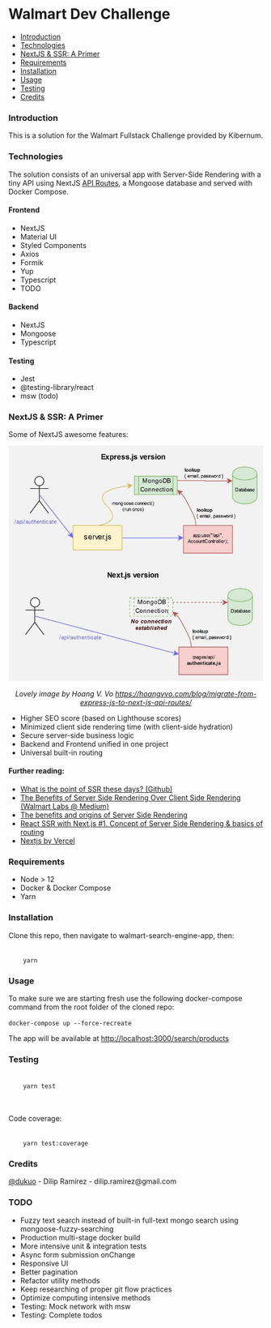 <h1>Walmart Dev Challenge</h1>

<ul>
    <li><a href="#introduction">Introduction</a></li>
    <li><a href="#technologies">Technologies</a></li>
    <li><a href="#ssr">NextJS & SSR: A Primer</a></li>
    <li><a href="#requirements">Requirements</a></li>
    <li><a href="#installation">Installation</a></li>
    <li><a href="#usage">Usage</a></li>
    <li><a href="#test">Testing</a></li>
    <li><a href="#Credits">Credits</a></li>
</ul>


<h3 id="introduction">Introduction</h3>
<p>This is a solution for the Walmart Fullstack Challenge provided by Kibernum.</p>

<h3 id="technologies">Technologies</h3>
<p>The solution consists of an universal app with Server-Side Rendering with a tiny API using NextJS <a href="https://nextjs.org/docs/api-routes/introduction">API Routes</a>, a Mongoose database and served with Docker Compose.</p>
<h4>Frontend</h4>
<ul>
    <li>NextJS</li>
    <li>Material UI</li>
    <li>Styled Components</li>
    <li>Axios</li>
    <li>Formik</li>
    <li>Yup</li>
    <li>Typescript</li>
    <li>TODO</li>
</ul>
<h4>Backend</h4>
<ul>
    <li>NextJS</li>
    <li>Mongoose</li>
    <li>Typescript</li>
</ul>

<h4>Testing</h4>
<ul>
    <li>Jest</li>
    <li>@testing-library/react</li>
    <li>msw (todo)</li>
</ul>


</ul>
<h3 id="ssr">NextJS & SSR: A Primer</h3>
<p>Some of NextJS awesome features:</p>
<img src="expressAndNextJS.jpg" />
<p style="text-align:center;"><caption><i>Lovely image by Hoang V. Vo <a href="https://hoangvvo.com/blog/migrate-from-express-js-to-next-js-api-routes/">https://hoangvvo.com/blog/migrate-from-express-js-to-next-js-api-routes/</a></i></caption></p>
<ul>
    <li>Higher SEO score (based on Lighthouse scores)</li>
    <li>Minimized client side rendering time (with client-side hydration)</li>
    <li>Secure server-side business logic</li>
    <li>Backend and Frontend unified in one project</li>
    <li>Universal built-in routing</li>
</ul>
<h4>Further reading:</h4>
<ul>
    <li>
        <a href="https://github.com/vercel/next.js/discussions/10437">What is the point of SSR these days? (Github)</a>
    </li>
    <li>
        <a href="https://medium.com/walmartlabs/the-benefits-of-server-side-rendering-over-client-side-rendering-5d07ff2cefe8">The Benefits of Server Side Rendering Over Client Side Rendering (Walmart Labs @ Medium)</a>
    </li> 
    <li>
        <a href="https://dev.to/sunnysingh/the-benefits-and-origins-of-server-side-rendering-4doh">The benefits and origins of Server Side Rendering</a>
    </li>   
    <li>
        <a href="https://wanago.io/2019/05/27/react-ssr-with-next-js-concept-of-server-side-rendering-routing/">React SSR with Next.js #1. Concept of Server Side Rendering & basics of routing</a>
    </li>
    <li>
        <a href="https://nextjs.org/">Nextjs by Vercel</a>
    </li>
</ul>
<h3 id="requirements">Requirements</h3>
<ul>
    <li>Node > 12</li>
    <li>Docker & Docker Compose</li>
    <li>Yarn</li>
</ul>
<h3 id="installation">Installation</h3>
<p>Clone this repo, then navigate to walmart-search-engine-app, then:</p>
<code>
    yarn
</code>
<h3 id="usage">Usage</h3>
<p>To make sure we are starting fresh use the following docker-compose command from the root folder of the cloned repo:</p>
<code>docker-compose up --force-recreate</code>
<p>The app will be available at <a href="http://localhost:3000/search/products">http://localhost:3000/search/products</a></p>
<h3 id="test">Testing</h3>

<code>
    yarn test
</code>
<br />
<br />
<p>Code coverage:</p>
<code>
    yarn test:coverage
</code>


<h3 id="Credits">Credits</h3>
<p><a href="https://github.com/dukuo">@dukuo</a> - Dilip Ramírez - dilip.ramirez@gmail.com</p>

<h3 id="#todo">TODO</h3>
<ul>
    <li>Fuzzy text search instead of built-in full-text mongo search using mongoose-fuzzy-searching</li>
    <li>Production multi-stage docker build</li>
    <li>More intensive unit & integration tests</li>
    <li>Async form submission onChange</li>
    <li>Responsive UI</li>
    <li>Better pagination</li>
    <li>Refactor utility methods</li>
    <li>Keep researching of proper git flow practices</li>
    <li>Optimize computing intensive methods</li>
    <li>Testing: Mock network with msw</li>
    <li>Testing: Complete todos</li>
</ul>